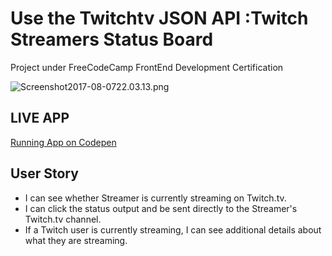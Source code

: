 Use the Twitchtv JSON API :Twitch Streamers Status Board
============================================================

Project under FreeCodeCamp FrontEnd Development Certification

![Screenshot2017-08-0722.03.13.png](http://i.imgrpost.com/imgr/2017/08/07/Screenshot2017-08-0722.03.13.png)

## LIVE APP
  [Running App on Codepen](https://codepen.io/skadoodle619/pen/gxgxQv)


User Story
------------
 *  I can see whether Streamer is currently streaming on Twitch.tv.
 *  I can click the status output and be sent directly to the Streamer's Twitch.tv channel.
 *  If a Twitch user is currently streaming, I can see additional details about what they are streaming.